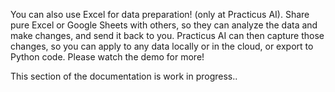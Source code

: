 You can also use Excel for data preparation! (only at Practicus AI).  Share pure Excel or Google Sheets with others, 
so they can analyze the data and make changes, and send it back to you. Practicus AI can then capture those 
changes, so you can apply to any data locally or in the cloud, or export to Python code. Please watch the demo for more! 

This section of the documentation is work in progress..